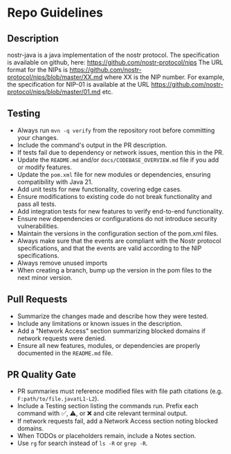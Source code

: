 # Repo Guidelines

## Description
nostr-java is a java implementation of the nostr protocol. The specification is available on github, here: https://github.com/nostr-protocol/nips
The URL format for the NIPs is https://github.com/nostr-protocol/nips/blob/master/XX.md where XX is the NIP number. For example, the specification for NIP-01 is available at the URL https://github.com/nostr-protocol/nips/blob/master/01.md etc.


## Testing

- Always run `mvn -q verify` from the repository root before committing your changes.
- Include the command's output in the PR description.
- If tests fail due to dependency or network issues, mention this in the PR.
- Update the `README.md` and/or `docs/CODEBASE_OVERVIEW.md` file if you add or modify features.
- Update the `pom.xml` file for new modules or dependencies, ensuring compatibility with Java 21.
- Add unit tests for new functionality, covering edge cases.
- Ensure modifications to existing code do not break functionality and pass all tests.
- Add integration tests for new features to verify end-to-end functionality.
- Ensure new dependencies or configurations do not introduce security vulnerabilities.
- Maintain the versions in the configuration section of the pom.xml files.
- Always make sure that the events are compliant with the Nostr protocol specifications, and that the events are valid according to the NIP specifications.
- Always remove unused imports
- When creating a branch, bump up the version in the pom files to the next minor version.

## Pull Requests

- Summarize the changes made and describe how they were tested.
- Include any limitations or known issues in the description.
- Add a "Network Access" section summarizing blocked domains if network requests were denied.
- Ensure all new features, modules, or dependencies are properly documented in the `README.md` file.
## PR Quality Gate

- PR summaries must reference modified files with file path citations (e.g. `F:path/to/file.java†L1-L2`).
- Include a Testing section listing the commands run. Prefix each command with ✅, ⚠️, or ❌ and cite relevant terminal output.
- If network requests fail, add a Network Access section noting blocked domains.
- When TODOs or placeholders remain, include a Notes section.
- Use `rg` for search instead of `ls -R` or `grep -R`.
